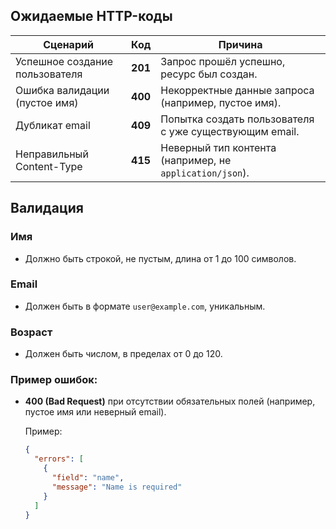 ## Ожидаемые HTTP-коды

| Сценарий                           | Код      | Причина                                                                 |
|------------------------------------|----------|-------------------------------------------------------------------------|
| Успешное создание пользователя     | **201**  | Запрос прошёл успешно, ресурс был создан.                               |
| Ошибка валидации (пустое имя)      | **400**  | Некорректные данные запроса (например, пустое имя).                     |
| Дубликат email                     | **409**  | Попытка создать пользователя с уже существующим email.                  |
| Неправильный Content-Type          | **415**  | Неверный тип контента (например, не `application/json`).                |

## Валидация

### Имя
- Должно быть строкой, не пустым, длина от 1 до 100 символов.
  
### Email
- Должен быть в формате `user@example.com`, уникальным.

### Возраст
- Должен быть числом, в пределах от 0 до 120.

### Пример ошибок:

- **400 (Bad Request)** при отсутствии обязательных полей (например, пустое имя или неверный email).
  
  Пример:
  ```json
  {
    "errors": [
      {
        "field": "name",
        "message": "Name is required"
      }
    ]
  }
